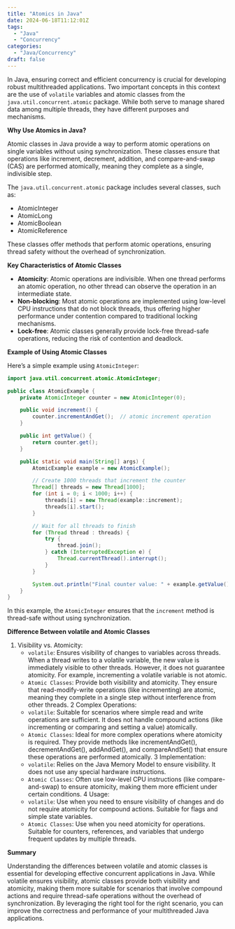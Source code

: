 ```yaml
---
title: "Atomics in Java"
date: 2024-06-18T11:12:01Z
tags:
  - "Java"
  - "Concurrency"
categories:
  - "Java/Concurrency"
draft: false
---
```


In Java, ensuring correct and efficient concurrency is crucial for developing robust multithreaded applications.
Two important concepts in this context are the use of `volatile` variables and atomic classes from
the `java.util.concurrent.atomic` package.
While both serve to manage shared data among multiple threads, they have different purposes and mechanisms.

**Why Use Atomics in Java?**

Atomic classes in Java provide a way to perform atomic operations on single variables without using synchronization.
These classes ensure that operations like increment, decrement, addition, and compare-and-swap (CAS) are performed atomically, meaning they complete as a single, indivisible step.

The `java.util.concurrent.atomic` package includes several classes, such as:

- AtomicInteger
- AtomicLong
- AtomicBoolean
- AtomicReference

These classes offer methods that perform atomic operations, ensuring thread safety without the overhead of synchronization.

**Key Characteristics of Atomic Classes**

- **Atomicity**: Atomic operations are indivisible. When one thread performs an atomic operation,
  no other thread can observe the operation in an intermediate state.
- **Non-blocking**: Most atomic operations are implemented using low-level CPU instructions
  that do not block threads, thus offering higher performance under contention compared to traditional locking mechanisms.
- **Lock-free**: Atomic classes generally provide lock-free thread-safe operations,
  reducing the risk of contention and deadlock.

**Example of Using Atomic Classes**

Here’s a simple example using `AtomicInteger`:

```java
import java.util.concurrent.atomic.AtomicInteger;

public class AtomicExample {
    private AtomicInteger counter = new AtomicInteger(0);

    public void increment() {
        counter.incrementAndGet();  // atomic increment operation
    }

    public int getValue() {
        return counter.get();
    }

    public static void main(String[] args) {
        AtomicExample example = new AtomicExample();

        // Create 1000 threads that increment the counter
        Thread[] threads = new Thread[1000];
        for (int i = 0; i < 1000; i++) {
            threads[i] = new Thread(example::increment);
            threads[i].start();
        }

        // Wait for all threads to finish
        for (Thread thread : threads) {
            try {
                thread.join();
            } catch (InterruptedException e) {
                Thread.currentThread().interrupt();
            }
        }

        System.out.println("Final counter value: " + example.getValue());
    }
}
```

In this example, the `AtomicInteger` ensures that the `increment` method is thread-safe without using synchronization.

**Difference Between volatile and Atomic Classes**

1. Visibility vs. Atomicity:
    - `volatile`: Ensures visibility of changes to variables across threads. When a thread writes to a volatile variable, the new value is immediately visible to other threads. However, it does not guarantee atomicity. For example, incrementing a volatile variable is not atomic.
    - `Atomic Classes`: Provide both visibility and atomicity. They ensure that read-modify-write operations (like incrementing) are atomic, meaning they complete in a single step without interference from other threads.
      2 Complex Operations:
    - `volatile`: Suitable for scenarios where simple read and write operations are sufficient. It does not handle compound actions (like incrementing or comparing and setting a value) atomically.
    - `Atomic Classes`: Ideal for more complex operations where atomicity is required. They provide methods like incrementAndGet(), decrementAndGet(), addAndGet(), and compareAndSet() that ensure these operations are performed atomically.
      3 Implementation:
    - `volatile`: Relies on the Java Memory Model to ensure visibility. It does not use any special hardware instructions.
    - `Atomic Classes`: Often use low-level CPU instructions (like compare-and-swap) to ensure atomicity, making them more efficient under certain conditions.
      4 Usage:
    - `volatile`: Use when you need to ensure visibility of changes and do not require atomicity for compound actions. Suitable for flags and simple state variables.
    - `Atomic Classes`: Use when you need atomicity for operations. Suitable for counters, references, and variables that undergo frequent updates by multiple threads.

**Summary**

Understanding the differences between volatile and atomic classes is essential for developing effective
concurrent applications in Java. While volatile ensures visibility, atomic classes provide both visibility
and atomicity, making them more suitable for scenarios that involve compound actions and require thread-safe
operations without the overhead of synchronization. By leveraging the right tool for the right scenario,
you can improve the correctness and performance of your multithreaded Java applications.